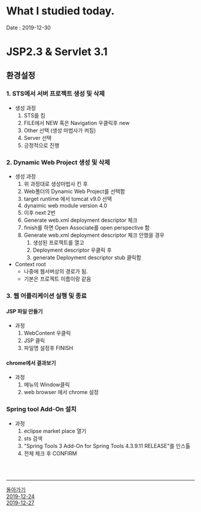 # What I studied today.
Date : 2019-12-30

# JSP2.3 & Servlet 3.1
## 환경설정
### 1. STS에서 서버 프로젝트 생성 및 삭제
- 생성 과정
    1. STS를 킴
    2. FILE에서 NEW 혹은 Navigation 우클릭후 new
    3. Other 선택 (생성 마법사가 켜짐)
    4. Server 선택
    5. 긍정적으로 진행
### 2. Dynamic Web Project 생성 및 삭제
- 생성 과정
	1. 위 과정대로 생성마법사 킨 후 
	2. Web폴더의 Dynamic Web Project를 선택함
	3. target runtime 에서 tomcat v9.0 선택
	4. dynaimic web module version 4.0
	5. 이후 next 2번
	6. Generate web.xml deployment descriptor 체크
	7. finish를 하면 Open Associate를 open perspective 함
   	8. Generate web.xml deployment descriptor 체크 안했을 경우
      	1. 생성된 프로젝트를 열고
      	2. Deployment descriptor 우클릭 후 
      	3. generate Deployment descriptor stub 클릭함
- Context root
    - 나중에 웹서버상의 경로가 됨.
    - 기본은 프로젝트 이름이랑 같음
### 3. 웹 어플리케이션 실행 및 종료
#### JSP 파일 만들기
- 과정
	1. WebContent 우클릭
	2. JSP 클릭
	3. 파일명 설정후 FINISH
#### chrome에서 결과보기
- 과정
	1. 메뉴의 Window클릭
	2. web browser 에서 chrome 설정
### Spring tool Add-On 설치
- 과정
	1. eclipse market place 열기
	2. sts 검색
	3. "Spring Tools 3 Add-On for Spring Tools 4.3.9.11 RELEASE"를 인스톨
	4. 전체 체크 후 CONFIRM

<br><br><hr>

[돌아가기](../README.md)  
[2019-12-24](whatIStudied_191223.md)  
[2019-12-27](whatIStudied_191226.md) 


